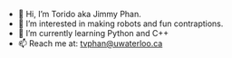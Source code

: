 - 👋 Hi, I’m Torido aka Jimmy Phan.  
- 👀 I’m interested in making robots and fun contraptions. 
- 🌱 I’m currently learning Python and C++ 
- 📫 Reach me at: tvphan@uwaterloo.ca 

<!---
Tordio/Tordio is a ✨ special ✨ repository because its `README.md` (this file) appears on your GitHub profile.
You can click the Preview link to take a look at your changes.
--->
